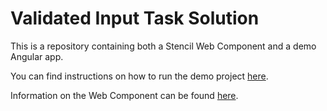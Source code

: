 # Validated Input Task Solution

This is a repository containing both a Stencil Web Component and a demo Angular app.

You can find instructions on how to run the demo project [here](angular-validation-project/README.md).

Information on the Web Component can be found [here](validator/README.md).

